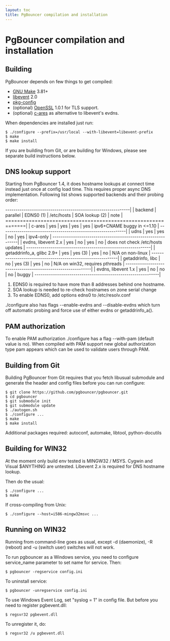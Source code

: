 ```yaml
---
layout: toc
title: PgBouncer compilation and installation
---
```


PgBouncer compilation and installation
======================================

Building
--------


PgBouncer depends on few things to get compiled:

-   [GNU Make](https://www.gnu.org/software/make/) 3.81+
-   [libevent](http://libevent.org/) 2.0
-   [pkg-config](https://www.freedesktop.org/wiki/Software/pkg-config/)
-   (optional) [OpenSSL](https://www.openssl.org/) 1.0.1 for TLS
    support.
-   (optional) [c-ares](http://c-ares.haxx.se/) as alternative to
    libevent's evdns.

When dependencies are installed just run:

    $ ./configure --prefix=/usr/local --with-libevent=libevent-prefix
    $ make
    $ make install

If you are building from Git, or are building for Windows, please see
separate build instructions below.

DNS lookup support
------------------

Starting from PgBouncer 1.4, it does hostname lookups at connect time
instead just once at config load time. This requires proper async DNS
implementation. Following list shows supported backends and their
probing order:

-------------------------------------------------------------|
| backend | parallel | EDNS0 (1) | /etc/hosts | SOA lookup (2) |
note | =============================================================|
| c-ares | yes | yes | yes | yes | ipv6+CNAME buggy in <=1.10 |
-------------------------------------------------------------|
| udns | yes | yes | no | yes | ipv4-only |
-------------------------------------------------------------|
| evdns, libevent 2.x | yes | no | yes | no | does not check /etc/hosts updates |
-------------------------------------------------------------|
| getaddrinfo_a, glibc 2.9+ | yes | yes (3) | yes | no | N/A on non-linux |
-------------------------------------------------------------|
| getaddrinfo, libc | no | yes (3) | yes | no | N/A on win32, requires pthreads |
-------------------------------------------------------------|
| evdns, libevent 1.x | yes | no | no | no | buggy |
-------------------------------------------------------------|

1.  EDNS0 is required to have more than 8 addresses behind one hostname.
2.  SOA lookup is needed to re-check hostnames on zone serial change
3.  To enable EDNS0, add options edns0 to /etc/resolv.conf

./configure also has flags --enable-evdns
and --disable-evdns which turn off automatic probing and
force use of either evdns or
getaddrinfo_a().

PAM authorization
-----------------

To enable PAM authorization ./configure has a flag
--with-pam (default value is no). When compiled with PAM
support new global authorization type pam appears which
can be used to validate users through PAM.

Building from Git
-----------------

Building PgBouncer from Git requires that you fetch libusual submodule
and generate the header and config files before you can run configure:

    $ git clone https://github.com/pgbouncer/pgbouncer.git
    $ cd pgbouncer
    $ git submodule init
    $ git submodule update
    $ ./autogen.sh
    $ ./configure ...
    $ make
    $ make install

Additional packages required: autoconf, automake, libtool,
python-docutils

Building for WIN32
------------------

At the moment only build env tested is MINGW32 / MSYS. Cygwin and Visual
$ANYTHING are untested. Libevent 2.x is required for DNS hostname
lookup.

Then do the usual:

    $ ./configure ...
    $ make

If cross-compiling from Unix:

    $ ./configure --host=i586-mingw32msvc ...

Running on WIN32
----------------

Running from command-line goes as usual, except -d (daemonize), -R
(reboot) and -u (switch user) switches will not work.

To run pgbouncer as a Windows service, you need to configure
service_name parameter to set name for service. Then:

    $ pgbouncer -regservice config.ini

To uninstall service:

    $ pgbouncer -unregservice config.ini

To use Windows Event Log, set "syslog = 1" in config file. But before
you need to register pgbevent.dll:

    $ regsvr32 pgbevent.dll

To unregister it, do:

    $ regsvr32 /u pgbevent.dll
